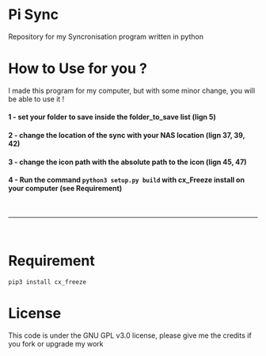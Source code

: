 # Pi Sync
Repository for my Syncronisation program written in python

# How to Use for you ?
I made this program for my computer, but with some minor change, you will be able to use it !

#### 1 - set your folder to save inside the folder_to_save list (lign 5)
#### 2 - change the location of the sync with your NAS location (lign 37, 39, 42)
#### 3 - change the icon path with the **absolute** path to the icon (lign 45, 47)
#### 4 - Run the command ```python3 setup.py build``` with cx_Freeze install on your computer (see Requirement)
<br><hr><br>

# Requirement 
```pip3 install cx_freeze``` 

# License 
This code is under the GNU GPL v3.0 license, please give me the credits if you fork or upgrade my work
